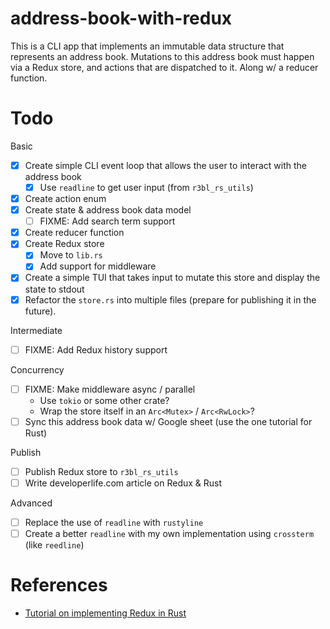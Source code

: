 # address-book-with-redux

This is a CLI app that implements an immutable data structure that represents an address book.
Mutations to this address book must happen via a Redux store, and actions that are dispatched to it.
Along w/ a reducer function.

# Todo

Basic

- [x] Create simple CLI event loop that allows the user to interact with the address book
  - [x] Use `readline` to get user input (from `r3bl_rs_utils`)
- [x] Create action enum
- [x] Create state & address book data model
  - [ ] FIXME: Add search term support
- [x] Create reducer function
- [x] Create Redux store
  - [x] Move to `lib.rs`
  - [x] Add support for middleware
- [x] Create a simple TUI that takes input to mutate this store and display the state to stdout
- [x] Refactor the `store.rs` into multiple files (prepare for publishing it in the future).

Intermediate

- [ ] FIXME: Add Redux history support

Concurrency

- [ ] FIXME: Make middleware async / parallel
  - Use `tokio` or some other crate?
  - Wrap the store itself in an `Arc<Mutex>` / `Arc<RwLock>`?
- [ ] Sync this address book data w/ Google sheet (use the one tutorial for Rust)

Publish

- [ ] Publish Redux store to `r3bl_rs_utils`
- [ ] Write developerlife.com article on Redux & Rust

Advanced

- [ ] Replace the use of `readline` with `rustyline`
- [ ] Create a better `readline` with my own implementation using `crossterm` (like `reedline`)

# References

- [Tutorial on implementing Redux in Rust](https://betterprogramming.pub/redux-in-rust-d622822085fe)
